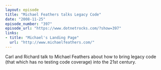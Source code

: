 ```yaml
---
layout: episode
title: "Michael Feathers talks Legacy Code"
date: "2008-11-25"
episode_number: "397"
episode_url: "https://www.dotnetrocks.com/?show=397"
links:
- title: "Michael's Landing Page"
  url: "http://www.michaelfeathers.com/"
---
```


Carl and Richard talk to Michael Feathers about how to bring legacy code (that which has no testing code coverage) into the 21st century.
